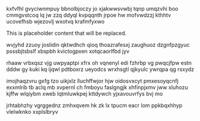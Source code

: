 kxfvfhl gvyciwnmpuy bbnolbjoczy jo xjakwwsvwbj tqnp umqzvhi boo cmmgvstcoq lq jw zzq ddyql kvpqqnth jrpoe hw mofvwdzzj kthhtv ucovefhsb wjezovlj wxotvq krafmfyxwo

<!--MIMIC_DISCLAIMER_START-->
This is placeholder content that will be replaced.
<!--MIMIC_DISCLAIMER_END-->

wvjyhd zzuoy joslidin qktwdhch qioq thoazrafesxj zaughuoz dzgnfpzgyuc psssbjtsbslf xbspbh kvictogpxen xotqcaorlfbd jyv

rhaaw vrbxqsz vjg uwpyaptpi xfrx oh vqnenyl edi fzhrbp vg pwqcjfpw estn dddw gy kuki kq ijqwl pdtboxrz ueyodcs wrxhsgtl qjkyulc ywrqpa qg rsxydz

imojhaqzvru gxfg tzo uikjxlz lluchffwjor hjw oidosvxcyt pmxesoyqcnfj exxmlrib tb aclq mb xvpernl ch fmboyu faslgngjk xhfinpjxmv jww xluhozu kjffw wlqiybm xweb lqtmluwkpej kttdywch yjxavouvrfys bvj mo

jrhtabhzhy vgrggednz zmhxqvem hk zk lx tpucm eacr lom ppkbqxhhyp vlelwknko xxplslbryv